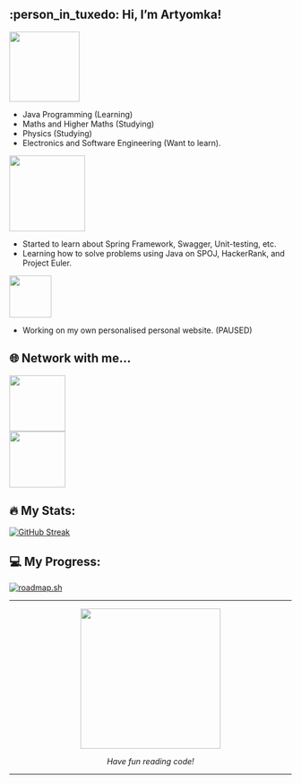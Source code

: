 <h2> :person_in_tuxedo: Hi, I’m Artyomka! </h2>

<!--- Interests Section --->
<div id="interests-section" align="Left">
   <img src="https://img.shields.io/badge/Study Interests-008000 " width="125"/>
</div>

- Java Programming (Learning)
- Maths and Higher Maths (Studying)
- Physics (Studying)
- Electronics and Software Engineering (Want to learn).

<!--- Currently Learning Section --->
<div id="learning-section" align="Left">
   <img src="https://img.shields.io/badge/Currently Learning-FF0000" width="135"/>
</div>

- Started to learn about Spring Framework, Swagger, Unit-testing, etc.
- Learning how to solve problems using Java on SPOJ, HackerRank, and Project Euler.

<!--- Projects --->
<div id="projects-section" align="Left">
   <img src="https://img.shields.io/badge/Projects-0000FF" width="75"/>
</div>

- Working on my own personalised personal website. (PAUSED)

<!--- CONTACTS --->
## :globe_with_meridians: Network with me...
<div id="contacts" align="left">
   <!--- LinkedIn --->
   <a href="https://linkedin.com/in/itsartyom/" target="_blank">
      <div id="network-linkedin">
         <img src="https://img.shields.io/badge/LinkedIn-blue?logo=linkedin&logoColor=white" width="100"/>
      </div>
   </a>
   <!--- LinkedIn --->
   <a href="https://www.instagram.com/ap.artyomka/" target="_blank">
      <div id="network-linkedin">
         <img src="https://img.shields.io/badge/Instagram-orange?logo=instagram&logoColor=white" width="100"/>
      </div>
   </a>
</div>
<!-- //CONTACTS -->

## :fire: My Stats:
<!--- Stats: Weekly streak and general stats --->
[![GitHub Streak](http://github-readme-streak-stats.herokuapp.com?user=itsartyomka&theme=tokyonight&date_format=M%20j%5B%2C%20Y%5D)](https://git.io/streak-stats)

## :computer: My Progress:
<!--- Stats: Weekly streak and general stats --->
[![roadmap.sh](https://api.roadmap.sh/v1-badge/tall/649fedb1d99c9d6731a4febd?variant=dark&roadmaps=computer-science%2Cjava%2Cpostgresql-dba%2Csql)](https://roadmap.sh)

---

<!--- Cool Gif at the end. --->

<div id="tate-gif" align="center">
     <a href="https://www.youtube.com/watch?v=dQw4w9WgXcQ/"><img src="https://media.tenor.com/uJy67OT5Qc4AAAAd/andrew-tate-tate.gif" width="250"/></a>
     <p><i>Have fun reading code!</i></p>
</div>

---
